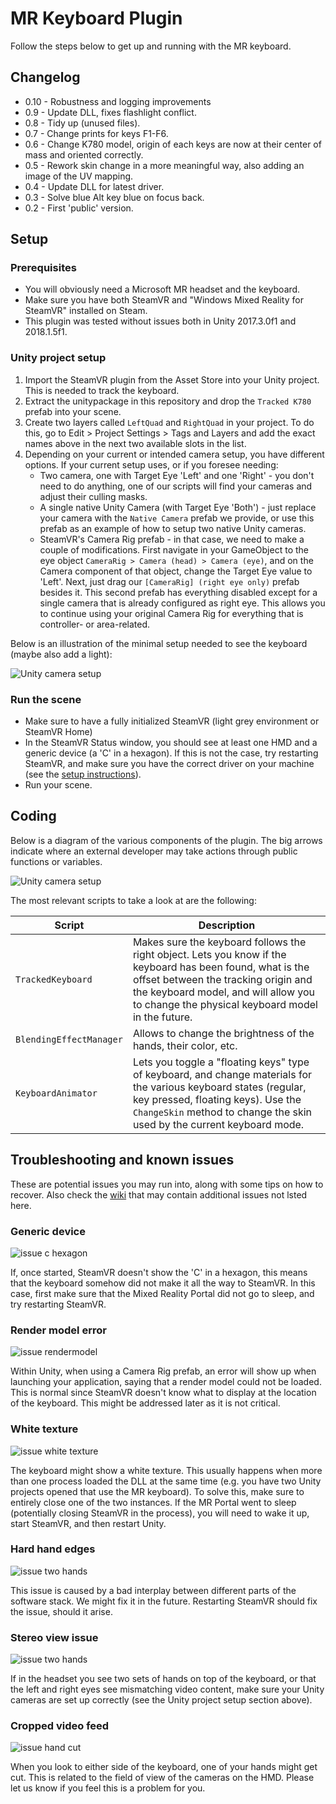# MR Keyboard Plugin

Follow the steps below to get up and running with the MR keyboard.

## Changelog

* 0.10 - Robustness and logging improvements
* 0.9 - Update DLL, fixes flashlight conflict.
* 0.8 - Tidy up (unused files).
* 0.7 - Change prints for keys F1-F6.
* 0.6 - Change K780 model, origin of each keys are now at their center of mass and oriented correctly.
* 0.5 - Rework skin change in a more meaningful way, also adding an image of the UV mapping.
* 0.4 - Update DLL for latest driver.
* 0.3 - Solve blue Alt key blue on focus back.
* 0.2 - First 'public' version.

## Setup

### Prerequisites

* You will obviously need a Microsoft MR headset and the keyboard.
* Make sure you have both SteamVR and "Windows Mixed Reality for SteamVR" installed on Steam.
* This plugin was tested without issues both in Unity 2017.3.0f1 and 2018.1.5f1.

### Unity project setup

1. Import the SteamVR plugin from the Asset Store into your Unity project. This is needed to track the keyboard.
2. Extract the unitypackage in this repository and drop the `Tracked K780` prefab into your scene.
3. Create two layers called `LeftQuad` and `RightQuad` in your project. To do this, go to Edit > Project Settings > Tags and Layers and add the exact names above in the next two available slots in the list.
4. Depending on your current or intended camera setup, you have different options. If your current setup uses, or if you foresee needing:
    * Two camera, one with Target Eye 'Left' and one 'Right' - you don't need to do anything, one of our scripts will find your cameras and adjust their culling masks.
    * A single native Unity Camera (with Target Eye 'Both') - just replace your camera with the `Native Camera` prefab we provide, or use this prefab as an example of how to setup two native Unity cameras.
    * SteamVR's Camera Rig prefab - in that case, we need to make a couple of modifications. First navigate in your GameObject to the eye object `CameraRig > Camera (head) > Camera (eye)`, and on the Camera component of that object, change the Target Eye value to 'Left'. Next, just drag our `[CameraRig] (right eye only)` prefab besides it. This second prefab has everything disabled except for a single camera that is already configured as right eye. This allows you to continue using your original Camera Rig for everything that is controller- or area-related.

Below is an illustration of the minimal setup needed to see the keyboard (maybe also add a light):

![Unity camera setup](/resources/mr_keyboard_cameras.png?raw=true)

### Run the scene

* Make sure to have a fully initialized SteamVR (light grey environment or SteamVR Home)
* In the SteamVR Status window, you should see at least one HMD and a generic device (a 'C' in a hexagon). If this is not the case, try restarting SteamVR, and make sure you have the correct driver on your machine (see the [setup instructions](https://github.com/Logitech/labs_mrkeyboard_sdk#setup-instructions)).
* Run your scene.

## Coding

Below is a diagram of the various components of the plugin. The big arrows indicate where an external developer may take actions through public functions or variables.

![Unity camera setup](/resources/mr_keyboard_diagram.png?raw=true)

The most relevant scripts to take a look at are the following:

| Script                | Description |
|-----------------------|-------------|
|`TrackedKeyboard`      | Makes sure the keyboard follows the right object. Lets you know if the keyboard has been found, what is the offset between the tracking origin and the keyboard model, and will allow you to change the physical keyboard model in the future. |
|`BlendingEffectManager`| Allows to change the brightness of the hands, their color, etc. |
|`KeyboardAnimator`     | Lets you toggle a "floating keys" type of keyboard, and change materials for the various keyboard states (regular, key pressed, floating keys). Use the `ChangeSkin` method to change the skin used by the current keyboard mode. |

## Troubleshooting and known issues

These are potential issues you may run into, along with some tips on how to recover. Also check the [wiki](https://github.com/Logitech/labs_mrkeyboard_sdk/wiki/FAQ) that may contain additional issues not lsted here.

### Generic device

![issue c hexagon](/resources/issue_device.png?raw=true)

If, once started, SteamVR doesn't show the 'C' in a hexagon, this means that the keyboard somehow did not make it all the way to SteamVR. In this case, first make sure that the Mixed Reality Portal did not go to sleep, and try restarting SteamVR.

### Render model error

![issue rendermodel](/resources/issue_rendermodel.png?raw=true)

Within Unity, when using a Camera Rig prefab, an error will show up when launching your application, saying that a render model could not be loaded. This is normal since SteamVR doesn't know what to display at the location of the keyboard. This might be addressed later as it is not critical.

### White texture

![issue white texture](/resources/issue_white_texture.png?raw=true)

The keyboard might show a white texture. This usually happens when more than one process loaded the DLL at the same time (e.g. you have two Unity projects opened that use the MR keyboard). To solve this, make sure to entirely close one of the two instances.
If the MR Portal went to sleep (potentially closing SteamVR in the process), you will need to wake it up, start SteamVR, and then restart Unity.

### Hard hand edges
![issue two hands](/resources/issue_hard_edges.png?raw=true)

This issue is caused by a bad interplay between different parts of the software stack. We might fix it in the future. Restarting SteamVR should fix the issue, should it arise.

### Stereo view issue

![issue two hands](/resources/issue_two_hands.png?raw=true)

If in the headset you see two sets of hands on top of the keyboard, or that the left and right eyes see mismatching video content, make sure your Unity cameras are set up correctly (see the Unity project setup section above).

### Cropped video feed

![issue hand cut](/resources/issue_hand_cut.png?raw=true)

When you look to either side of the keyboard, one of your hands might get cut. This is related to the field of view of the cameras on the HMD. Please let us know if you feel this is a problem for you.
